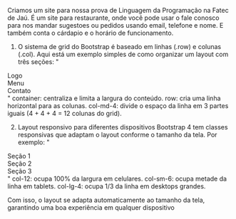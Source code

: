 Criamos um site para nossa prova de Linguagem da Programação na Fatec de Jaú. É um site para restaurante, onde você pode usar o fale conosco para nos mandar sugestoes ou pedidos usando email, telefone e nome. E também conta o cárdapio e o horário de funcionamento.


1. O sistema de grid do Bootstrap é baseado em linhas (.row) e colunas (.col). Aqui está um exemplo simples de como organizar um layout com três seções:
"<div class="container">
  <div class="row">
    <div class="col-md-4">Logo</div>
    <div class="col-md-4">Menu</div>
    <div class="col-md-4">Contato</div>
  </div>
</div>"
container: centraliza e limita a largura do conteúdo.
row: cria uma linha horizontal para as colunas.
col-md-4: divide o espaço da linha em 3 partes iguais (4 + 4 + 4 = 12 colunas do grid).

2. Layout responsivo para diferentes dispositivos
Bootstrap 4 tem classes responsivas que adaptam o layout conforme o tamanho da tela. Por exemplo:
"<div class="container">
  <div class="row">
    <div class="col-12 col-sm-6 col-lg-4">Seção 1</div>
    <div class="col-12 col-sm-6 col-lg-4">Seção 2</div>
    <div class="col-12 col-sm-12 col-lg-4">Seção 3</div>
  </div>
</div>"
col-12: ocupa 100% da largura em celulares.
col-sm-6: ocupa metade da linha em tablets.
col-lg-4: ocupa 1/3 da linha em desktops grandes.

Com isso, o layout se adapta automaticamente ao tamanho da tela, garantindo uma boa experiência em qualquer dispositivo
